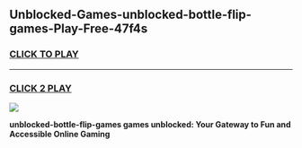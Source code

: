
## Unblocked-Games-unblocked-bottle-flip-games-Play-Free-47f4s
<h3>
<a href="https://premium76.site?title=unblocked-bottle-flip-games&ref=09A">CLICK TO PLAY</a></h3>
<hr>

<h3>
<a href="https://premium76.site?title=unblocked-bottle-flip-games&ref=09A">CLICK 2 PLAY</a>
  
</h3>

<a href="https://premium76.site?title=unblocked-bottle-flip-games&ref=09A"><img src="https://clearcache.store/games.png"></a>


**unblocked-bottle-flip-games games unblocked: Your Gateway to Fun and Accessible Online Gaming**
